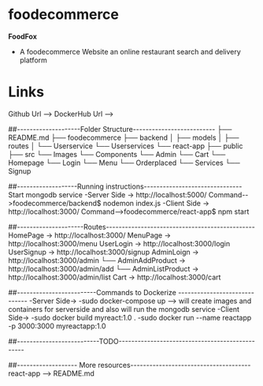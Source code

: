 # foodecommerce
**FoodFox**
- A foodecommerce Website an online restaurant search and delivery platform
  
# Links
Github Url --> 
DockerHub Url -->

##--------------------Folder Structure--------------------------
├── README.md
├── foodecommerce
├── backend
│   ├── models
│   ├── routes
│   └── Userservice
    └── Userservices
└── react-app
    ├── public
    ├── src
         └── Images
         └── Components
                └── Admin
                └── Cart
                └── Homepage
                └── Login
                └── Menu
                └── Orderplaced
                └── Services
                └── Signup
                
##-------------------Running instructions-------------------------------
Start mongodb service
  -Server Side -> http://localhost:5000/
      Command-->foodecommerce/backend$ nodemon index.js
  -Client Side -> http://localhost:3000/
      Command-->foodecommerce/react-app$ npm start
      
##---------------------Routes-----------------------------------------------
  HomePage -> http://localhost:3000/
  MenuPage -> http://localhost:3000/menu
  UserLogin -> http://localhost:3000/login
  UserSignup -> http://localhost:3000/signup
  AdminLoign -> http://localhost:3000/admin
        └── AdminAddProduct ->  http://localhost:3000/admin/add
        └── AdminListProduct ->  http://localhost:3000/admin/list
  Cart -> http://localhost:3000/cart
 
##-------------------------Commands to Dockerize ------------------------------
-Server Side->
  -sudo docker-compose up  --> will create images and containers for serverside and also will run the mongodb service
-Client Side->
  -sudo docker build myreact:1.0 .
  -sudo docker run --name reactapp -p 3000:3000 myreactapp:1.0
  
##--------------------------TODO------------------------------------------------


##------------------- More resources--------------------------------------
react-app --> README.md
